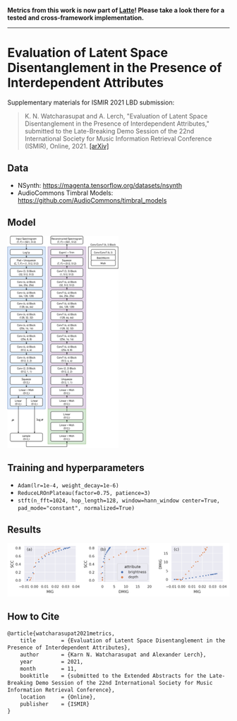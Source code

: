 **Metrics from this work is now part of [Latte](https://github.com/karnwatcharasupat/latte)! Please take a look there for a tested and cross-framework implementation.**

----

# Evaluation of Latent Space Disentanglement in the Presence of Interdependent Attributes
Supplementary materials for ISMIR 2021 LBD submission:

> K. N. Watcharasupat and A. Lerch, "Evaluation of Latent Space Disentanglement in the Presence of Interdependent Attributes," submitted to the Late-Breaking Demo Session of the 22nd International Society for Music Information Retrieval Conference (ISMIR), Online, 2021. [[arXiv]](https://arxiv.org/abs/2110.05587)

## Data
- NSynth: https://magenta.tensorflow.org/datasets/nsynth
- AudioCommons Timbral Models: https://github.com/AudioCommons/timbral_models

## Model
<img width=50% src=model.png/>

## Training and hyperparameters
- `Adam(lr=1e-4, weight_decay=1e-6)`
- `ReduceLROnPlateau(factor=0.75, patience=3)`
- `stft(n_fft=1024,
	hop_length=128,
	window=hann_window
	center=True,
	pad_mode="constant",
	normalized=True)
`

## Results
<img src=results.png>

## How to Cite
```
@article{watcharasupat2021metrics,
	title        = {Evaluation of Latent Space Disentanglement in the Presence of Interdependent Attributes},
	author       = {Karn N. Watcharasupat and Alexander Lerch},
	year         = 2021,
	month        = 11,
	booktitle    = {submitted to the Extended Abstracts for the Late-Breaking Demo Session of the 22nd International Society for Music Information Retrieval Conference},
	location     = {Online},
	publisher    = {ISMIR}
}
```
